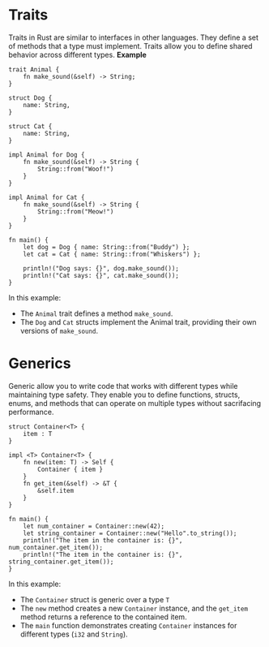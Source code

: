 # Traits
Traits in Rust are similar to interfaces in other languages. 
They define a set of methods that a type must implement. 
Traits allow you to define shared behavior across different types.
**Example**
```
trait Animal {
    fn make_sound(&self) -> String;
}

struct Dog {
    name: String,
}

struct Cat {
    name: String,
}

impl Animal for Dog {
    fn make_sound(&self) -> String {
        String::from("Woof!")
    }
}

impl Animal for Cat {
    fn make_sound(&self) -> String {
        String::from("Meow!")
    }
}

fn main() {
    let dog = Dog { name: String::from("Buddy") };
    let cat = Cat { name: String::from("Whiskers") };

    println!("Dog says: {}", dog.make_sound());
    println!("Cat says: {}", cat.make_sound());
}
```
In this example:
- The `Animal` trait defines a method `make_sound`.
- The `Dog` and `Cat` structs implement the Animal trait, providing their own versions of `make_sound`.

# Generics 
Generic allow you to write code that works with different types while maintaining type safety.
They enable you to define functions, structs, enums, and methods that can operate on multiple types without sacrifacing performance.
```
struct Container<T> {
    item : T
}

impl <T> Container<T> {
    fn new(item: T) -> Self {
        Container { item }
    }
    fn get_item(&self) -> &T {
        &self.item
    }
}

fn main() {
    let num_container = Container::new(42);
    let string_container = Container::new("Hello".to_string());
    println!("The item in the container is: {}", num_container.get_item());
    println!("The item in the container is: {}", string_container.get_item());
}
```
In this example:
- The `Container` struct is generic over a type `T`
- The `new` method creates a new `Container` instance, and the `get_item` method returns a reference to the contained item.
- The `main` function demonstrates creating `Container` instances for different types (`i32` and `String`).

